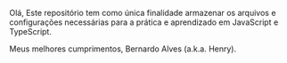 Olá,
Este repositório tem como única finalidade armazenar os arquivos e configurações necessárias para a prática e aprendizado em JavaScript e TypeScript.

Meus melhores cumprimentos,
Bernardo Alves (a.k.a. Henry).